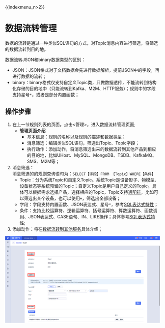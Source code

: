 {{indexmenu_n>2}}
# 数据流转管理
数据的流转是通过一种类似SQL语句的方式，对Topic消息内容进行筛选，将筛选的数据流转到目的地。

数据流转JSON和binary数据类型的区别：  
- JSON：JSON格式对于文档数据会先进行数据解析，提前JSON中的字段，再进行数据的流转；
- binary：binary格式仅支持自定义Topic类，只做数据透传，不能流转到结构化存储的目的地中（只能流转到Kafka、M2M、HTTP服务）；规则中的字段支持星号`*`，或者是部分内置函数；

## 操作步骤
1. 在上一节规则列表的页面，点击<管理>，进入数据流转管理页面;
   - **管理页面介绍**
     - 基本信息：规则的名称以及规则的描述和数据类型；
     - 消息筛选：编辑类似SQL语句，筛选出Topic、Topic字段；
     - 执行动作：添加动作，将消息筛选出来的数据流转到其他产品到相应的目的地，比如UHost、MySQL、MongoDB、TSDB、KafkaMQ、SMS、M2M等；
2. 消息筛选：  
   消息筛选的的规则查询语句为：`SELECT【字段】FROM 【Topic】WHERE【条件】`  
   - Topic：分为系统Topic和自定义Topic。系统Topic是设备影子、物模型、设备状态等系统预留的Topic；自定义Topic是用户自己定义的Topic。具体可以根据需求选择产品，选择相应的Topic，Topic支持[通配符]()，比如可以筛选出某个设备，也可以使用`+`，筛选出全部设备；
   - 字段：字段支持内置函数、JSON表达式、星号`*`，参考[SQL表达式特性]()；
   - 条件：支持比较运算符、逻辑运算符、括号运算符、算数运算符、函数调用、JSON表达式、CASE语句、IN、LIKE操作；具体参考[SQL表达式特性]();
3. 添加动作：将在[数据流转到其他服务]()具体介绍；

![编辑规则](../../pic/编辑规则.png)

